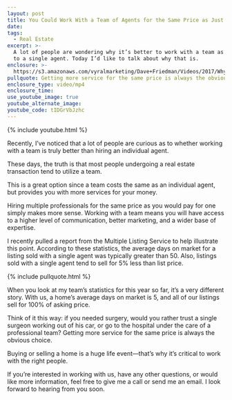 ```yaml
---
layout: post
title: You Could Work With a Team of Agents for the Same Price as Just One
date:
tags:
  - Real Estate
excerpt: >-
  A lot of people are wondering why it’s better to work with a team as opposed
  to a single agent. Today I’d like to talk about why that is.
enclosure: >-
  https://s3.amazonaws.com/vyralmarketing/Dave+Friedman/Videos/2017/Why+Use+A+Team%253F+-+Charleston+%2526+Mt.+Pleasant+Real+Estate+Agent.mp4
pullquote: Getting more service for the same price is always the obvious choice.
enclosure_type: video/mp4
enclosure_time:
use_youtube_image: true
youtube_alternate_image:
youtube_code: tIDGrVbJzhc
---
```



{% include youtube.html %}

Recently, I’ve noticed that a lot of people are curious as to whether working with a team is truly better than hiring an individual agent.

These days, the truth is that most people undergoing a real estate transaction tend to utilize a team.

This is a great option since a team costs the same as an individual agent, but provides you with more services for your money.

Hiring multiple professionals for the same price as you would pay for one simply makes more sense. Working with a team means you will have access to a higher level of communication, better marketing, and a wider base of expertise.

I recently pulled a report from the Multiple Listing Service to help illustrate this point. According to these statistics, the average days on market for a listing sold with a single agent was typically greater than 50. Also, listings sold with a single agent tend to sell for 5% less than list price.

{% include pullquote.html %}

When you look at my team’s statistics for this year so far, it’s a very different story. With us, a home’s average days on market is 5, and all of our listings sell for 100% of asking price.

Think of it this way: if you needed surgery, would you rather trust a single surgeon working out of his car, or go to the hospital under the care of a professional team? Getting more service for the same price is always the obvious choice.

Buying or selling a home is a huge life event—that’s why it’s critical to work with the right people.

If you’re interested in working with us, have any other questions, or would like more information, feel free to give me a call or send me an email. I look forward to hearing from you soon.